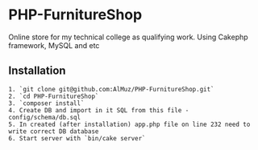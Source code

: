 # PHP-FurnitureShop
Online store for my technical college as qualifying work. Using Cakephp framework, MySQL and etc

## Installation
    1. `git clone git@github.com:AlMuz/PHP-FurnitureShop.git`
    2. `cd PHP-FurnitureShop`
    3. `composer install`
    4. Create DB and import in it SQL from this file - config/schema/db.sql
    5. In created (after installation) app.php file on line 232 need to write correct DB database
    6. Start server with `bin/cake server`
